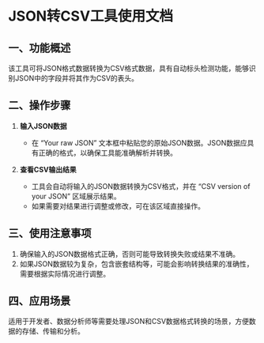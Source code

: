 # JSON转CSV工具使用文档

## 一、功能概述

该工具可将JSON格式数据转换为CSV格式数据，具有自动标头检测功能，能够识别JSON中的字段并将其作为CSV的表头。

## 二、操作步骤

  1. **输入JSON数据**
     * 在 “Your raw JSON” 文本框中粘贴您的原始JSON数据。JSON数据应具有正确的格式，以确保工具能准确解析并转换。

  2. **查看CSV输出结果**
     * 工具会自动将输入的JSON数据转换为CSV格式，并在 “CSV version of your JSON” 区域展示结果。
     * 如果需要对结果进行调整或修改，可在该区域直接操作。

## 三、使用注意事项

  1. 确保输入的JSON数据格式正确，否则可能导致转换失败或结果不准确。
  2. 如果JSON数据较为复杂，包含嵌套结构等，可能会影响转换结果的准确性，需要根据实际情况进行调整。

## 四、应用场景

适用于开发者、数据分析师等需要处理JSON和CSV数据格式转换的场景，方便数据的存储、传输和分析。